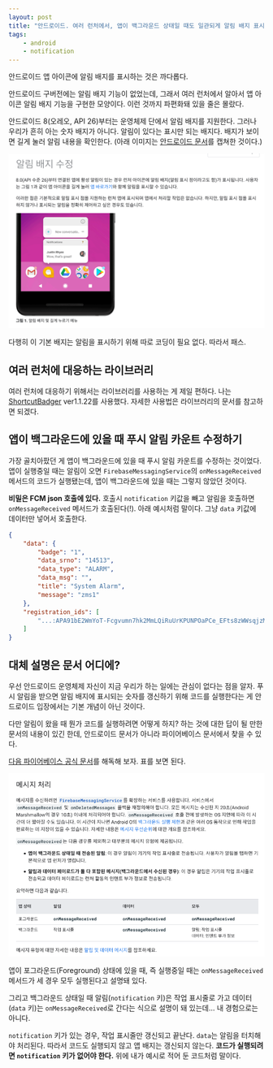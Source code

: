 ```yaml
---
layout: post
title: "안드로이드. 여러 런처에서, 앱이 백그라운드 상태일 때도 일관되게 알림 배지 표시하기"
tags: 
    - android
    - notification
---
```


안드로이드 앱 아이콘에 알림 배지를 표시하는 것은 까다롭다.

안드로이드 구버전에는 알림 배지 기능이 없었는데, 그래서 여러 런처에서 알아서 앱 아이콘 알림 배지 기능을 구현한 모양이다. 이런 것까지 파편화돼 있을 줄은 몰랐다.

안드로이드 8(오레오, API 26)부터는 운영체제 단에서 알림 배지를 지원한다. 그러나 우리가 흔히 아는 숫자 배지가 아니다. 알림이 있다는 표시만 되는 배지다. 배지가 보이면 길게 눌러 알림 내용을 확인한다. (아래 이미지는 [안드로이드 문서](https://developer.android.com/training/notify-user/badges)를 캡쳐한 것이다.)

![](/images/2021/android-notification-badge-doc.png)

다행히 이 기본 배지는 알림을 표시하기 위해 따로 코딩이 필요 없다. 따라서 패스.

## 여러 런처에 대응하는 라이브러리

여러 런처에 대응하기 위해서는 라이브러리를 사용하는 게 제일 편하다. 나는 [ShortcutBadger](https://github.com/leolin310148/ShortcutBadger) ver1.1.22를 사용했다. 자세한 사용법은 라이브러리의 문서를 참고하면 되겠다.

## 앱이 백그라운드에 있을 때 푸시 알림 카운트 수정하기

가장 골치아팠던 게 앱이 백그라운드에 있을 때 푸시 알림 카운트를 수정하는 것이었다. 앱이 실행중일 때는 알림이 오면 `FirebaseMessagingService`의 `onMessageReceived` 메서드의 코드가 실행됐는데, 앱이 백그라운드에 있을 때는 그렇지 않았던 것이다.

**비밀은 FCM json 호출에 있다.** 호출시 `notification` 키값을 빼고 알림을 호출하면 `onMessageReceived` 메서드가 호출된다(!). 아래 예시처럼 말이다. 그냥 `data` 키값에 데이터만 넣어서 호출한다.

``` json
{
    "data": {
        "badge": "1",
        "data_srno": "14513",
        "data_type": "ALARM",
        "data_msg": "",
        "title": "System Alarm",
        "message": "zms1"
    },
    "registration_ids": [
        "...:APA91bE2WmYoT-Fcgvumn7hk2MmLQiRuUrKPUNPOaPCe_EFts8zWWsqjzMKMHHH7inpGXXaY3R1Rq0kUC4O_jTvB6f3Au-77XjNSUdlg9JTjlsoevpABovBofWmLf9UZxOUoC0Hzhnh1"
    ]
}
```


## 대체 설명은 문서 어디에?

우선 안드로이드 운영체제 자신이 지금 우리가 하는 일에는 관심이 없다는 점을 알자. 푸시 알림을 받으면 알림 배지에 표시되는 숫자를 갱신하기 위해 코드를 실행한다는 게 안드로이드 입장에서는 기본 개념이 아닌 것이다.

다만 알림이 왔을 때 뭔가 코드를 실행하려면 어떻게 하지? 하는 것에 대한 답이 될 만한 문서의 내용이 있긴 한데, 안드로이드 문서가 아니라 파이어베이스 문서에서 찾을 수 있다.

[다음 파이어베이스 공식 문서](https://firebase.google.com/docs/cloud-messaging/android/receive?hl=ko)를 해독해 보자. 표를 보면 된다.

![](/images/2021/firebase-message-doc.png)

앱이 포그라운드(Foreground) 상태에 있을 때, 즉 실행중일 때는 `onMessageReceived` 메서드가 세 경우 모두 실행된다고 설명돼 있다.

그리고 백그라운드 상태일 때 알림(`notification` 키)은 작업 표시줄로 가고 데이터(`data` 키)는 `onMessageReceived`로 간다는 식으로 설명이 돼 있는데... 내 경험으로는 아니다.

`notification` 키가 있는 경우, 작업 표시줄만 갱신되고 끝난다. `data`는 알림을 터치해야 처리된다. 따라서 코드도 실행되지 않고 앱 배지는 갱신되지 않는다. **코드가 실행되려면 `notification` 키가 없어야 한다.** 위에 내가 예시로 적어 둔 코드처럼 말이다.


